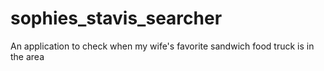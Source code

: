 # sophies_stavis_searcher
An application to check when my wife's favorite sandwich food truck is in the area
